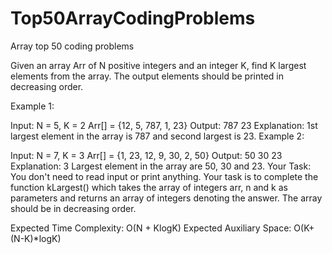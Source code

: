 # Top50ArrayCodingProblems
Array top 50 coding problems 

Given an array Arr of N positive integers and an integer K, find K largest elements from the array.  The output elements should be printed in decreasing order.

Example 1:

Input:
N = 5, K = 2
Arr[] = {12, 5, 787, 1, 23}
Output: 787 23
Explanation: 1st largest element in the
array is 787 and second largest is 23.
Example 2:

Input:
N = 7, K = 3
Arr[] = {1, 23, 12, 9, 30, 2, 50}
Output: 50 30 23
Explanation: 3 Largest element in the
array are 50, 30 and 23.
Your Task:
You don't need to read input or print anything. Your task is to complete the function kLargest() which takes the array of integers arr, n and k as parameters and returns an array of integers denoting the answer. The array should be in decreasing order.

Expected Time Complexity: O(N + KlogK)
Expected Auxiliary Space: O(K+(N-K)*logK) 

